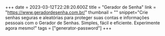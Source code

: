 +++
date = 2023-03-12T22:28:20.600Z
title = "Gerador de Senha"
link = "https://www.geradordesenha.com.br/"
thumbnail = ""
snippet="Crie senhas seguras e aleatórias para proteger suas contas e informações pessoais com o Gerador de Senhas. Simples, fácil e eficiente. Experimente agora mesmo!"
tags = ["generator-password"]
+++
